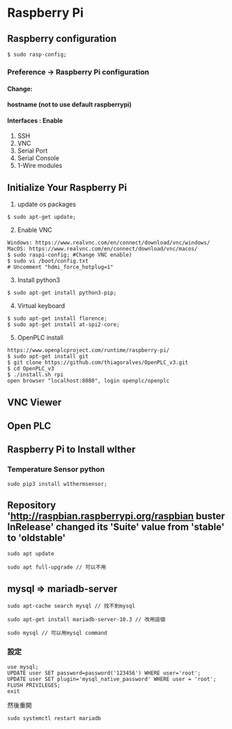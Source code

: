 # Raspberry Pi

## Raspberry configuration

```
$ sudo rasp-config;
```
### Preference -> Raspberry Pi configuration

#### Change:

#### hostname (not to use default raspberrypi)

#### Interfaces : Enable

1. SSH
2. VNC
3. Serial Port
4. Serial Console
5. 1-Wire modules


## Initialize Your Raspberry Pi

1. update os packages
```
$ sudo apt-get update;
```

2. Enable VNC
```
Windows: https://www.realvnc.com/en/connect/download/vnc/windows/
MacOS: https://www.realvnc.com/en/connect/download/vnc/macos/
$ sudo raspi-config; #Change VNC enable)
$ sudo vi /boot/config.txt
# Uncomment "hdmi_force_hotplug=1"
```

3. Install python3
```
$ sudo apt-get install python3-pip;
```

4. Virtual keyboard
```
$ sudo apt-get install florence;
$ sudo apt-get install at-spi2-core;
```

5. OpenPLC install
```
https://www.openplcproject.com/runtime/raspberry-pi/
$ sudo apt-get install git
$ git clone https://github.com/thiagoralves/OpenPLC_v3.git
$ cd OpenPLC_v3
$ ./install.sh rpi
open browser "localhost:8080", login openplc/openplc
```



## VNC Viewer

## Open PLC


## Raspberry Pi to Install wlther
### Temperature Sensor python
```
sudo pip3 install w1thermsensor;
```


## Repository 'http://raspbian.raspberrypi.org/raspbian buster InRelease' changed its 'Suite' value from 'stable' to 'oldstable'
```
sudo apt update

sudo apt full-upgrade // 可以不用
```


## mysql => mariadb-server
```
sudo apt-cache search mysql // 找不到mysql

sudo apt-get install mariadb-server-10.3 // 改用這個

sudo mysql // 可以用mysql command
```

### 設定
```
use mysql;
UPDATE user SET password=password('123456') WHERE user='root';
UPDATE user SET plugin='mysql_native_password' WHERE user = 'root';
FLUSH PRIVILEGES;
exit
```
然後重開
```
sudo systemctl restart mariadb
```
